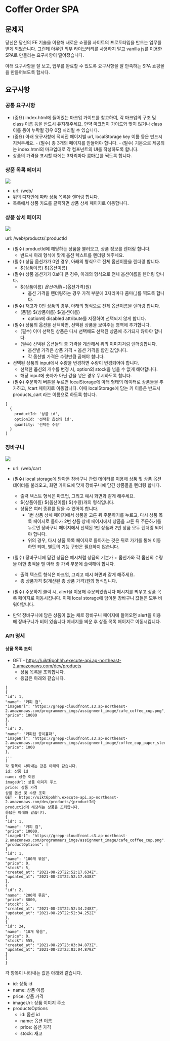 # Coffer Order SPA

## 문제지

당신은 당신의 FE 기술을 이용해 새로운 쇼핑몰 사이트의 프로토타입을 만드는 업무를 받게 되었습니다. 그런데 아무런 외부 라이브러리를 사용하지 말고 vanilla js를 이용한 SPA로 만들라는 요구사항이 떨어졌습니다.

아래 요구사항을 잘 보고, 업무를 완료할 수 있도록 요구사항을 잘 만족하는 SPA 쇼핑몰을 만들어보도록 합시다.

## 요구사항

### 공통 요구사항

- (중요) index.html에 들어있는 마크업 가이드를 참고하여, 각 마크업의 구조 및 class 이름 등을 반드시 유지해주세요. 만약 마크업이 가이드와 맞지 않거나 class 이름 등이 누락될 경우 0점 처리될 수 있습니다.
- (중요) 아래 요구사항에 적혀진 페이지별 url, localStorage key 이름 등은 반드시 지켜주세요. - (필수) 총 3개의 페이지를 만들어야 합니다. - (필수) 기본으로 제공되는 index.html의 마크업대로 각 컴포넌트의 UI를 작성하도록 합니다.
- 상품의 가격을 표시할 때에는 3자리마다 콤마(,)를 찍도록 합니다.

### 상품 목록 페이지

<img src="https://grepp-programmers.s3.ap-northeast-2.amazonaws.com/files/production/400c62b2-6aec-42d5-9be2-ef3eea80efa6/Untitled.png"/>

- url: /web/
- 위의 디자인에 따라 상품 목록을 렌더링 합니다.
- 목록에서 상품 카드를 클릭하면 상품 상세 페이지로 이동합니다.

### 상품 상세 페이지

<img src="https://grepp-programmers.s3.ap-northeast-2.amazonaws.com/files/production/10ac92ff-3d78-40a5-a8e5-5b29cf710dbf/Untitled%201.png"/>

url: /web/products/:productId

- (필수) productId에 해당하는 상품을 불러오고, 상품 정보를 렌더링 합니다.
  - 반드시 아래 형식에 맞게 옵션 텍스트를 렌더링 해주세요.
- (필수) 상품 옵션가가 0인 경우, 아래의 형식으로 전체 옵션이름을 렌더링 합니다.
  - ${상품이름} ${옵션이름}
- (필수) 상품 옵션가가 0보다 큰 경우, 아래의 형식으로 전체 옵션이름을 렌더링 합니다.
  - ${상품이름} ${옵션이름} (+${옵션가격}원)
    - 옵션 가격을 렌더링하는 경우 가격 부분에 3자리마다 콤마(,)를 찍도록 합니다.
- (필수) 재고가 0인 상품의 경우, 아래의 형식으로 전체 옵션이름을 렌더링 합니다.
  - (품절) ${상품이름} ${옵션이름}
    - option에 disabled attribute를 지정하여 선택되지 않게 합니다.
- (필수) 상품의 옵션을 선택하면, 선택된 상품을 보여주는 영역에 추가합니다.
  - (필수) 이미 선택된 상품은 다시 선택해도 선택된 상품에 추가되지 않아야 합니다.
  - (필수) 선택된 옵션들의 총 가격을 계산해서 위의 이미지처럼 렌더링합니다.
    - 옵션별 가격은 상품 가격 + 옵션 가격을 합친 값입니다.
    - 각 옵션별 가격은 수량만큼 곱해야 합니다.
- 선택된 상품의 input에서 수량을 변경하면 수량이 변경되어야 합니다.
  - 선택한 옵션의 개수를 변경 시, option의 stock을 넘을 수 없게 해야합니다.
  - 해당 input에 숫자가 아닌 값을 넣은 경우 무시하도록 합니다.
- (필수) 주문하기 버튼을 누르면 localStorage에 아래 형태의 데이터로 상품들을 추가하고, /cart 페이지로 이동합니다. 이때 localStorage에 담는 키 이름은 반드시 products_cart 라는 이름으로 하도록 합니다.

```
[
  {
    productId: '상품 id',
    optionId: '선택한 옵션의 id',
    quantity: '선택한 수량'
  }
]
```

### 장바구니

<img src="https://grepp-programmers.s3.ap-northeast-2.amazonaws.com/files/production/dbfa62cc-40cb-4305-80e4-ce72ee7e09b9/Untitled%202.png" />

- url: /web/cart

- (필수) local storage에 담아둔 장바구니 관련 데이터를 이용해 상품 및 상품 옵션 데이터를 불러오고, 화면 가이드에 맞게 장바구니에 담긴 상품들을 렌더링 합니다.
  - 출력 텍스트 형식은 마크업, 그리고 예시 화면과 같게 해주세요.
  - ${상품이름} ${옵션이름} ${수량}개의 형식입니다.
  - 상품은 여러 종류를 담을 수 있어야 합니다.
    - 1번 상품 상세 페이지에서 상품을 고른 뒤 주문하기를 누르고, 다시 상품 목록 페이지로 돌아가 2번 상품 상세 페이지에서 상품을 고른 뒤 주문하기를 누르면 장바구니 페이지에서 선택된 1번 상품과 2번 상품 모두 렌더링 되어야 합니다.
    - 위의 경우, 다시 상품 목록 페이지로 돌아가는 것은 뒤로 가기를 통해 이동하면 되며, 별도의 기능 구현은 필요하지 않습니다.
- (필수) 장바구니에 담긴 상품은 예시처럼 상품의 기본가 + 옵션가와 각 옵션의 수량을 더한 총액을 맨 아래 총 가격 부분에 출력해야 합니다.
  - 출력 텍스트 형식은 마크업, 그리고 예시 화면과 같게 해주세요.
  - 총 상품가격 ${계산된 총 상품 가격}원의 형식입니다.
- (필수) 주문하기 클릭 시, alert을 이용해 주문되었습니다 메시지를 띄우고 상품 목록 페이지로 이동시킵니다. 이때 local storage에 담아둔 장바구니 값들은 모두 비워야합니다.
- 만약 장바구니에 담은 상품이 없는 채로 장바구니 페이지에 들어오면 alert을 이용해 장바구니가 비어 있습니다 메세지를 띄운 후 상품 목록 페이지로 이동시킵니다.

### API 명세

#### 상품 목록 조회

- GET - https://uikt6pohhh.execute-api.ap-northeast-2.amazonaws.com/dev/products
  - 상품 목록을 조회합니다.
  - 응답은 아래와 같습니다.

```
[
{
"id": 1,
"name": "커피 컵",
"imageUrl": "https://grepp-cloudfront.s3.ap-northeast-2.amazonaws.com/programmers_imgs/assignment_image/cafe_coffee_cup.png",
"price": 10000
},
{
"id": 2,
"name": "커피컵 종이홀더",
"imageUrl": "https://grepp-cloudfront.s3.ap-northeast-2.amazonaws.com/programmers_imgs/assignment_image/coffee_cup_paper_sleeve.png",
"price": 1000
},
...
]
각 항목이 나타내는 값은 아래와 같습니다.
id: 상품 id
name: 상품 이름
imageUrl: 상품 이미지 주소
price: 상품 가격
상품 옵션 및 수량 조회
GET - https://uikt6pohhh.execute-api.ap-northeast-2.amazonaws.com/dev/products/{productId}
productId에 해당하는 상품을 조회합니다.
응답은 아래와 같습니다.
{
"id": 1,
"name": "커피 컵",
"price": 10000,
"imageUrl": "https://grepp-cloudfront.s3.ap-northeast-2.amazonaws.com/programmers_imgs/assignment_image/cafe_coffee_cup.png",
"productOptions": [
{
"id": 1,
"name": "100개 묶음",
"price": 0,
"stock": 5,
"created_at": "2021-08-23T22:52:17.634Z",
"updated_at": "2021-08-23T22:52:17.638Z"
},
{
"id": 2,
"name": "200개 묶음",
"price": 8000,
"stock": 5,
"created_at": "2021-08-23T22:52:34.248Z",
"updated_at": "2021-08-23T22:52:34.252Z"
},
{
"id": 24,
"name": "10개 묶음",
"price": 0,
"stock": 555,
"created_at": "2021-08-23T23:03:04.873Z",
"updated_at": "2021-08-23T23:03:04.879Z"
}
]
}
```

각 항목이 나타내는 값은 아래와 같습니다.

- id: 상품 id
- name: 상품 이름
- price: 상품 가격
- imageUrl: 상품 이미지 주소
- productsOptions
  - id: 옵션 id
  - name: 옵션 이름
  - price: 옵션 가격
  - stock: 재고
